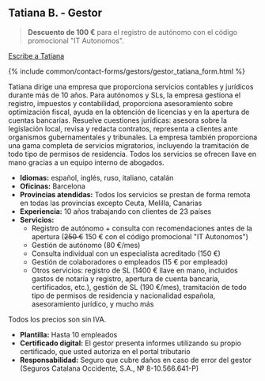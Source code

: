 <span id="tatiana-b" class="legacy-anchor"></span>
## Tatiana B. - Gestor

> **Descuento de 100 €** para el registro de autónomo con el código promocional "IT Autonomos".

<a href="#" class="btn-contact-specialist" onclick="contactGestorTatiana(); return false;">Escribe a Tatiana</a>

{% include common/contact-forms/gestors/gestor_tatiana_form.html %}

Tatiana dirige una empresa que proporciona servicios contables y jurídicos durante más de 10 años. Para autónomos y SLs, 
la empresa gestiona el registro, impuestos y contabilidad, proporciona asesoramiento sobre optimización fiscal, ayuda
en la obtención de licencias y en la apertura de cuentas bancarias. Resuelve cuestiones jurídicas: asesora sobre
la legislación local, revisa y redacta contratos, representa a clientes ante organismos gubernamentales y tribunales.
La empresa también proporciona una gama completa de servicios migratorios, incluyendo la tramitación de todo tipo
de permisos de residencia. Todos los servicios se ofrecen llave en mano gracias a un equipo interno de abogados.

- **Idiomas:** español, inglés, ruso, italiano, catalán
- **Oficinas:** Barcelona
- **Provincias atendidas:** Todos los servicios se prestan de forma remota en todas las provincias excepto Ceuta, Melilla,
  Canarias
- **Experiencia:** 10 años trabajando con clientes de 23 países
- **Servicios:**
    - Registro de autónomo + consulta con recomendaciones antes de la apertura (<s>250 €</s> 150 € con el código
      promocional "IT Autonomos")
    - Gestión de autónomo (80 €/mes)
    - Consulta individual con un especialista acreditado (150 €)
    - Gestión de colaboradores o empleados (15 € por empleado)
    - Otros servicios: registro de SL (1400 € llave en mano, incluidos gastos de notaría y registro, apertura de cuenta
      bancaria, certificados, etc.), gestión de SL (190 €/mes), tramitación de todo tipo de permisos de residencia y
      nacionalidad española, asesoramiento jurídico, y mucho más

Todos los precios son sin IVA.

- **Plantilla:** Hasta 10 empleados
- **Certificado digital:** El gestor presenta informes utilizando su propio certificado, que usted autoriza en el portal tributario
- **Responsabilidad:** Seguro que cubre daños en caso de error del gestor (Seguros Catalana Occidente, S.A., № 8-10.566.641-P) 
